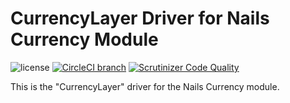 # CurrencyLayer Driver for Nails Currency Module

![license](https://img.shields.io/badge/license-MIT-green.svg)
[![CircleCI branch](https://img.shields.io/circleci/project/github/nails/driver-currency-currencylayer.svg)](https://circleci.com/gh/nails/driver-currency-currencylayer)
[![Scrutinizer Code Quality](https://scrutinizer-ci.com/g/nails/driver-currency-currencylayer/badges/quality-score.png)](https://scrutinizer-ci.com/g/nails/driver-currency-currencylayer)

This is the "CurrencyLayer" driver for the Nails Currency module.
